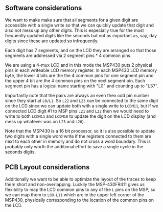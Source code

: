 ## Software considerations

We want to make make sure that all segments for a given digit are accessible with a single write so that we can quickly update that digit and also not mess up any other digits. This is especially true for the most frequently updated digits like the seconds but not as important as, say, day digits since these are updated so infrequently. 

Each digit has 7 segments, and on the LCD they are arranged so that those segments are addressed via 2 segment pins * 4 common pins. 

We are using a 4-mux LCD and in this mode the MSP430 puts 2 physical pins in each writeable LCD memory register. In each MSP430 LCD memory byte, the lower 4 bits are the the 4 common pins for one segment pin and the upper 4 bit are the 4 common pins on the next segment pin. Each segment pin has a logical name starting with "L0" and counting up to "L37".

Importantly note that the pairs are always an even then odd pin number since they start at `L0/L1`. So `L22` and `L23` can be connected to the same digit on the LCD since we can update both with a single write to `LCDM11`, but if we connected LCD digit #1 to MSP pins `L21` and `L22` then we would need to write to both `LCDM11` and `LCDM10` to update the digit on the LCD display (and mess up whatever was on `L23` and `L20`).

Note that the MSP430 is a 16 bit processor, so it is also possible to update two digits with a single word write if the registers connected to them are next to each other in memory and do not cross a word boundary. This is probably only worth the additional effort to save a single cycle in the seconds digits. 

## PCB Layout considerations

Additionally we want to be able to optimize the layout of the traces to keep them short and non-overlapping. Luckily the MSP-430FR411 gives us flexibility to map the LCD common pins to any of the `L` pins on the MSP, so we can map them to `L08`-`L11` which are in the upper left corner of the MSP430, physically corresponding to the location of the common pins on the LCD. 
